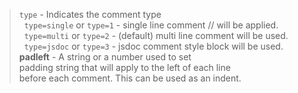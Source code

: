 >`type` - Indicates the comment type  
>&nbsp;&nbsp;`type=single` or `type=1`  - single line comment // will be applied.  
>&nbsp;&nbsp;`type=multi` or `type=2` - (default) multi line comment will be used.  
>&nbsp;&nbsp;`type=jsdoc` or `type=3` - jsdoc comment style block will be used.  
>**padleft** - A string or a  number used to set  
>padding string that will apply to the left of each line  
>before each comment. This can be used as an indent.  